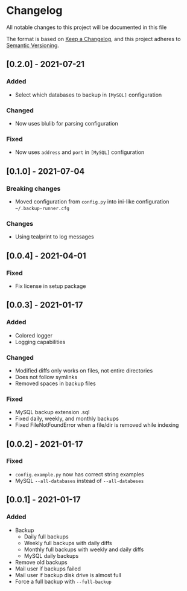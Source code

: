 # Changelog

All notable changes to this project will be documented in this file

The format is based on [Keep a Changelog](https://keepachangelog.com/en/1.0.0/),
and this project adheres to [Semantic Versioning](https://semver.org/spec/v2.0.0.html).

## [0.2.0] - 2021-07-21

### Added

- Select which databases to backup in `[MySQL]` configuration

### Changed

- Now uses blulib for parsing configuration

### Fixed

- Now uses `address` and `port` in `[MySQL]` configuration

## [0.1.0] - 2021-07-04

### Breaking changes

- Moved configuration from `config.py` into ini-like configuration `~/.backup-runner.cfg`

### Changes

- Using tealprint to log messages

## [0.0.4] - 2021-04-01

### Fixed

- Fix license in setup package

## [0.0.3] - 2021-01-17

### Added

- Colored logger
- Logging capabilities

### Changed

- Modified diffs only works on files, not entire directories
- Does not follow symlinks
- Removed spaces in backup files

### Fixed

- MySQL backup extension .sql
- Fixed daily, weekly, and monthly backups
- Fixed FileNotFoundError when a file/dir is removed while indexing

## [0.0.2] - 2021-01-17

### Fixed

- `config.example.py` now has correct string examples
- MySQL `--all-databases` instead of `--all-databeses`

## [0.0.1] - 2021-01-17

### Added

- Backup
  - Daily full backups
  - Weekly full backups with daily diffs
  - Monthly full backups with weekly and daily diffs
  - MySQL daily backups
- Remove old backups
- Mail user if backups failed
- Mail user if backup disk drive is almost full
- Force a full backup with `--full-backup`
